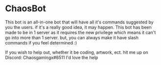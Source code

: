 # ChaosBot

This bot is an all-in-one bot that will have all it's commands suggested by you the users. if it's a really good idea, it may happen.
This bot has been made to be in 1 server as it requires the new privilege which means it can't go into more than 1 server. but, you can always make it have slash commands if you feel determined :)

If you wish to help out, whether it be coding, artwork, ect. hit me up on Discord: Chaosgamingx#8511
I'd love the help
